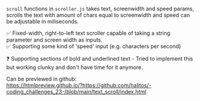`scroll` functions in `scroller.js` takes text, screenwidth and speed params, <br>
scrolls the text with amount of chars equal to screenwidth and speed can be adjustable in miliseconds.

:white_check_mark: Fixed-width, right-to-left text scroller capable of taking a string parameter and screen width as inputs. <br>
:white_check_mark: Supporting some kind of 'speed' input (e.g. characters per second) <br>

:question: Supporting sections of bold and underlined text - Tried to implement this but working clunky and don't have time for it anymore.

Can be previewed in github:<br> 
https://htmlpreview.github.io/?https://github.com/halitos/-coding_challenges_23-/blob/main/text_scroll/index.html
